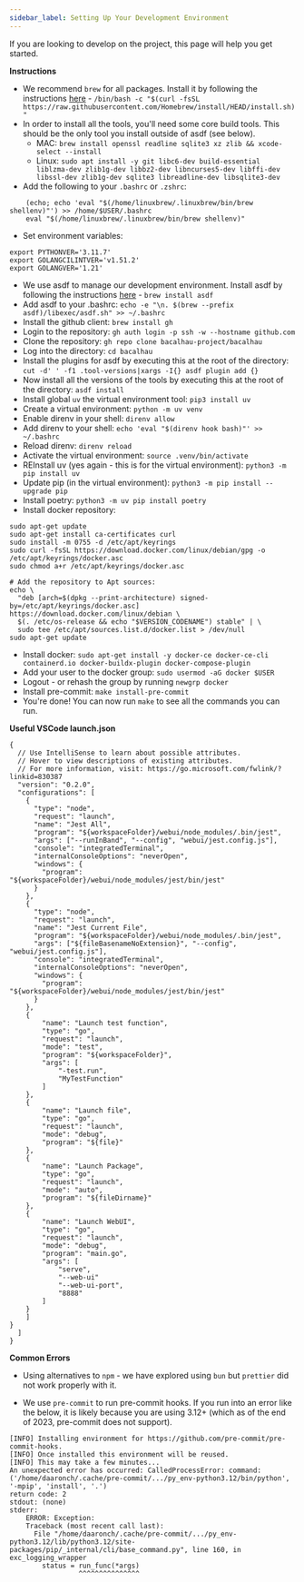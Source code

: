 ```yaml
---
sidebar_label: Setting Up Your Development Environment
---
```


If you are looking to develop on the project, this page will help you get started.

**Instructions**
- We recommend `brew` for all packages. Install it by following the instructions [here](https://brew.sh/) - `/bin/bash -c "$(curl -fsSL https://raw.githubusercontent.com/Homebrew/install/HEAD/install.sh)"`
- In order to install all the tools, you'll need some core build tools. This should be the only tool you install outside of asdf (see below).
  - MAC: `brew install openssl readline sqlite3 xz zlib && xcode-select --install`
  - Linux: `sudo apt install -y git libc6-dev build-essential liblzma-dev zlib1g-dev libbz2-dev libncurses5-dev libffi-dev libssl-dev zlib1g-dev sqlite3 libreadline-dev libsqlite3-dev`
- Add the following to your `.bashrc` or `.zshrc`:
```
    (echo; echo 'eval "$(/home/linuxbrew/.linuxbrew/bin/brew shellenv)"') >> /home/$USER/.bashrc
    eval "$(/home/linuxbrew/.linuxbrew/bin/brew shellenv)"
```
- Set environment variables:

```
export PYTHONVER='3.11.7'
export GOLANGCILINTVER='v1.51.2'
export GOLANGVER='1.21'
```
- We use asdf to manage our development environment. Install asdf by following the instructions [here](https://asdf-vm.com/#/core-manage-asdf-vm) - `brew install asdf`
- Add asdf to your .bashrc: `echo -e "\n. $(brew --prefix asdf)/libexec/asdf.sh" >> ~/.bashrc`
- Install the github client: `brew install gh`
- Login to the repository: `gh auth login -p ssh -w --hostname github.com`
- Clone the repository: `gh repo clone bacalhau-project/bacalhau`
- Log into the directory: `cd bacalhau`
- Install the plugins for asdf by executing this at the root of the directory: `cut -d' ' -f1 .tool-versions|xargs -I{} asdf plugin add {}`
- Now install all the versions of the tools by executing this at the root of the directory: `asdf install`
- Install global `uv` the virtual environment tool: `pip3 install uv`
- Create a virtual environment: `python -m uv venv`
- Enable direnv in your shell: `direnv allow`
- Add direnv to your shell: `echo 'eval "$(direnv hook bash)"' >> ~/.bashrc`
- Reload direnv: `direnv reload`
- Activate the virtual environment: `source .venv/bin/activate`
- REInstall uv (yes again - this is for the virtual environment): `python3 -m pip install uv`
- Update pip (in the virtual environment): `python3 -m pip install --upgrade pip`
- Install poetry: `python3 -m uv pip install poetry`
- Install docker repository:
```
sudo apt-get update
sudo apt-get install ca-certificates curl
sudo install -m 0755 -d /etc/apt/keyrings
sudo curl -fsSL https://download.docker.com/linux/debian/gpg -o /etc/apt/keyrings/docker.asc
sudo chmod a+r /etc/apt/keyrings/docker.asc

# Add the repository to Apt sources:
echo \
  "deb [arch=$(dpkg --print-architecture) signed-by=/etc/apt/keyrings/docker.asc] https://download.docker.com/linux/debian \
  $(. /etc/os-release && echo "$VERSION_CODENAME") stable" | \
  sudo tee /etc/apt/sources.list.d/docker.list > /dev/null
sudo apt-get update
```
- Install docker: `sudo apt-get install -y docker-ce docker-ce-cli containerd.io docker-buildx-plugin docker-compose-plugin`
- Add your user to the docker group: `sudo usermod -aG docker $USER`
- Logout - or rehash the group by running `newgrp docker`
- Install pre-commit: `make install-pre-commit`
- You're done! You can now run `make` to see all the commands you can run.


**Useful VSCode launch.json**

```
{
  // Use IntelliSense to learn about possible attributes.
  // Hover to view descriptions of existing attributes.
  // For more information, visit: https://go.microsoft.com/fwlink/?linkid=830387
  "version": "0.2.0",
  "configurations": [
    {
      "type": "node",
      "request": "launch",
      "name": "Jest All",
      "program": "${workspaceFolder}/webui/node_modules/.bin/jest",
      "args": ["--runInBand", "--config", "webui/jest.config.js"],
      "console": "integratedTerminal",
      "internalConsoleOptions": "neverOpen",
      "windows": {
        "program": "${workspaceFolder}/webui/node_modules/jest/bin/jest"
      }
    },
    {
      "type": "node",
      "request": "launch",
      "name": "Jest Current File",
      "program": "${workspaceFolder}/webui/node_modules/.bin/jest",
      "args": ["${fileBasenameNoExtension}", "--config", "webui/jest.config.js"],
      "console": "integratedTerminal",
      "internalConsoleOptions": "neverOpen",
      "windows": {
        "program": "${workspaceFolder}/webui/node_modules/jest/bin/jest"
      }
    },
    {
        "name": "Launch test function",
        "type": "go",
        "request": "launch",
        "mode": "test",
        "program": "${workspaceFolder}",
        "args": [
            "-test.run",
            "MyTestFunction"
        ]
    },
    {
        "name": "Launch file",
        "type": "go",
        "request": "launch",
        "mode": "debug",
        "program": "${file}"
    },
    {
        "name": "Launch Package",
        "type": "go",
        "request": "launch",
        "mode": "auto",
        "program": "${fileDirname}"
    },
    {
        "name": "Launch WebUI",
        "type": "go",
        "request": "launch",
        "mode": "debug",
        "program": "main.go",
        "args": [
            "serve",
            "--web-ui"
            "--web-ui-port",
            "8888"
        ]
    }
    ]
}
  ]
}
```

**Common Errors**

- Using alternatives to `npm` - we have explored using `bun` but `prettier` did not work properly with it.

- We use `pre-commit` to run pre-commit hooks. If you run into an error like the below, it is likely because you are using 3.12+ (which as of the end of 2023, pre-commit does not support).

```
[INFO] Installing environment for https://github.com/pre-commit/pre-commit-hooks.
[INFO] Once installed this environment will be reused.
[INFO] This may take a few minutes...
An unexpected error has occurred: CalledProcessError: command: ('/home/daaronch/.cache/pre-commit/.../py_env-python3.12/bin/python', '-mpip', 'install', '.')
return code: 2
stdout: (none)
stderr:
    ERROR: Exception:
    Traceback (most recent call last):
      File "/home/daaronch/.cache/pre-commit/.../py_env-python3.12/lib/python3.12/site-packages/pip/_internal/cli/base_command.py", line 160, in exc_logging_wrapper
        status = run_func(*args)
                 ^^^^^^^^^^^^^^^
```
